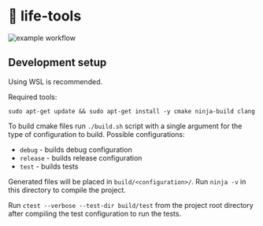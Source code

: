 # 🍃 life-tools

![example workflow](https://github.com/ArnasVaic/life-tools/actions/workflows/ci.yaml/badge.svg)

## Development setup

Using WSL is recommended.


Required tools:
```shell
sudo apt-get update && sudo apt-get install -y cmake ninja-build clang
```

To build cmake files run `./build.sh` script with a single argument for the type of configuration to build. Possible configurations:

- `debug` - builds debug configuration
- `release` - builds release configuration
- `test` - builds tests

Generated files will be placed in `build/<configuration>/`. Run `ninja -v` in this directory to compile the project.

Run `ctest --verbose --test-dir build/test` from the project root directory after compiling the test configuration to run the tests.
